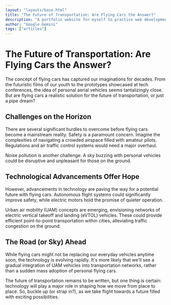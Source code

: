 ```yaml
---
layout: "layouts/base.html"
title: "The Future of Transportation: Are Flying Cars the Answer?"
description: "A portfolio website for myself to practice web development."
author: "Google Gemini"
tags: ["articles"]
---
```


# The Future of Transportation: Are Flying Cars the Answer?

The concept of flying cars has captured our imaginations for decades. From the futuristic films of our youth to the prototypes showcased at tech conferences, the idea of personal aerial vehicles seems tantalizingly close. But are flying cars a realistic solution for the future of transportation, or just a pipe dream?

## Challenges on the Horizon

There are several significant hurdles to overcome before flying cars become a mainstream reality. Safety is a paramount concern.  Imagine the complexities of navigating a crowded airspace filled with amateur pilots.  Regulations and air traffic control systems would need a major overhaul.

Noise pollution is another challenge.  A sky buzzing with personal vehicles could be disruptive and unpleasant for those on the ground.

## Technological Advancements Offer Hope

However, advancements in technology are paving the way for a potential future with flying cars.  Autonomous flight systems could significantly improve safety,  while electric motors hold the promise of quieter operation.

Urban air mobility (UAM) concepts are emerging, envisioning networks of electric vertical takeoff and landing (eVTOL) vehicles. These could provide efficient point-to-point transportation within cities, alleviating traffic congestion on the ground.

## The Road (or Sky) Ahead

While flying cars might not be replacing our everyday vehicles anytime soon, the technology is evolving rapidly.  It's more likely that we'll see a gradual integration of UAM vehicles into transportation networks, rather than a sudden mass adoption of personal flying cars.

The future of transportation remains to be written, but one thing is certain: technology will play a major role in shaping how we move from place to place.  So, buckle up (or strap in?), as we take flight towards a future filled with exciting possibilities.
